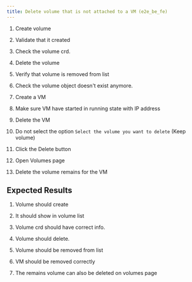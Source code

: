 ```yaml
---
title: Delete volume that is not attached to a VM (e2e_be_fe)
---
```

1. Create volume
1. Validate that it created
1. Check the volume crd.
1. Delete the volume
1. Verify that volume is removed from list
1. Check the volume object doesn't exist anymore.

1. Create a VM
1. Make sure VM have started in running state with IP address
1. Delete the VM 
1. Do not select the option `Select the volume you want to delete` (Keep volume)
1. Click the Delete button
1. Open Volumes page
1. Delete the volume remains for the VM 

## Expected Results
1. Volume should create
1. It should show in volume list
1. Volume crd should have correct info.
1. Volume should delete.
1. Volume should be removed from list

1. VM should be removed correctly
1. The remains volume can also be deleted on volumes page
